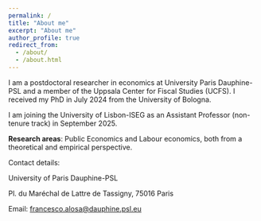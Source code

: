 ```yaml
---
permalink: /
title: "About me"
excerpt: "About me"
author_profile: true
redirect_from: 
  - /about/
  - /about.html
---
```




I am a postdoctoral researcher in economics at University Paris Dauphine-PSL and a member of the Uppsala Center for Fiscal Studies (UCFS). I received my PhD in July 2024 from the University of Bologna.

I am joining the University of Lisbon-ISEG as an Assistant Professor (non-tenure track) in September 2025. 

**Research areas**: Public Economics and Labour economics, both from a theoretical and empirical perspective.


Contact details:

University of Paris Dauphine-PSL 

Pl. du Maréchal de Lattre de Tassigny, 75016 Paris

Email: francesco.alosa@dauphine.psl.eu


